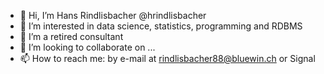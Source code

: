 - 👋 Hi, I’m Hans Rindlisbacher @hrindlisbacher
- 👀 I’m interested in data science, statistics, programming and RDBMS
- 🌱 I’m a retired consultant
- 💞️ I’m looking to collaborate on ...
- 📫 How to reach me: by e-mail at rindlisbacher88@bluewin.ch or Signal

<!---
hrindlisbacher/hrindlisbacher is a ✨ special ✨ repository because its `README.md` (this file) appears on your GitHub profile.
You can click the Preview link to take a look at your changes.
--->
